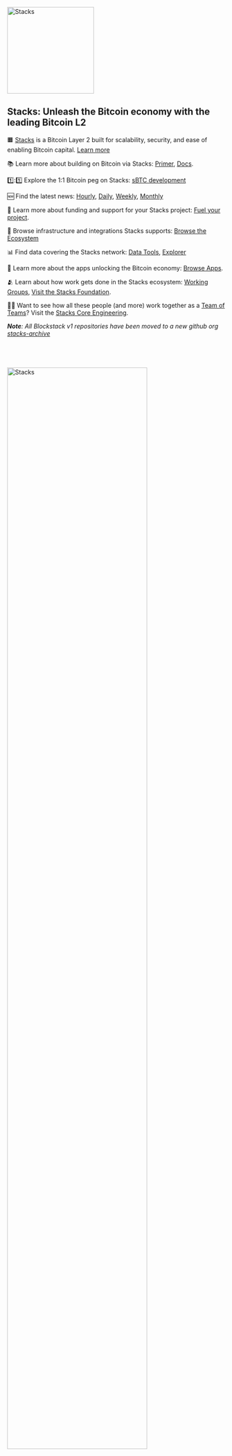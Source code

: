 <p align="left">
    <a href="https://stacks.co"><img alt="Stacks" src="https://github.com/stacks-network/.github/assets/6131188/bd7a652a-f1ed-4dc0-8acc-247f396a7eb2" width="200"/></a>
</p>


## Stacks: Unleash the Bitcoin economy with the leading Bitcoin L2

🟧 [Stacks](https://www.stacks.co/) is a Bitcoin Layer 2 built for scalability, security, and ease of enabling Bitcoin capital. [Learn more](https://www.stacks.co/learn/introduction)

📚 Learn more about building on Bitcoin via Stacks: [Primer](https://www.stacks.co/build/get-started), [Docs](https://docs.stacks.co/docs/intro).

1️⃣:1️⃣ Explore the 1:1 Bitcoin peg on Stacks: [sBTC development](https://github.com/stacks-sbtc)

🆕 Find the latest news: [Hourly](https://twitter.com/stacks), [Daily](https://stacks.co/blog), [Weekly](https://stackssnacks.com/), [Monthly](https://newsletters.stacks.org/)

🌱 Learn more about funding and support for your Stacks project: [Fuel your project](https://www.stacks.co/build/fuel-your-project).

🤝 Browse infrastructure and integrations Stacks supports: [Browse the Ecosystem](https://www.stacks.co/explore/ecosystem?category=All+Teams#tools)

📊 Find data covering the Stacks network: [Data Tools](https://www.stacks.co/explore/ecosystem?category=Data#tools), [Explorer](https://explorer.hiro.so/)

📱 Learn more about the apps unlocking the Bitcoin economy: [Browse Apps](https://www.stacks.co/explore/ecosystem?category=All+Teams#apps).

🫂 Learn about how work gets done in the Stacks ecosystem: [Working Groups](https://github.com/orgs/stacks-network/discussions/504), [Visit the Stacks Foundation](https://stacks.org/grants).

👨‍🌾 Want to see how all these people (and more) work together as a [Team of Teams](https://www.mcchrystalgroup.com/insights/what-kind-of-leader-can-lead-a-team-of-teams-the-6-principles-of-leading-like-a-gardener/)? Visit the [Stacks Core Engineering](https://github.com/stacks-network/stacks/blob/master/sBTC/stacks_core_engineering.md).

_**Note**: All Blockstack v1 repositories have been moved to a new github org [stacks-archive](https://github.com/stacks-archive)_


<br>
<p align="left">
    <a href="https://stacks.co"><img alt="Stacks" src="https://github.com/stacks-network/.github/assets/6131188/635c8f40-fa26-4ea4-a6dd-e56cb3b1a178" width="80%" style="margin-top:25px"/></a>
</p>
